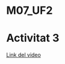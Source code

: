 # M07_UF2

# Activitat 3


[Link del video](https://drive.google.com/file/d/1DG6TLM4leqOJsMYt5wBOLRItEywqEmNA/view?usp=sharing)